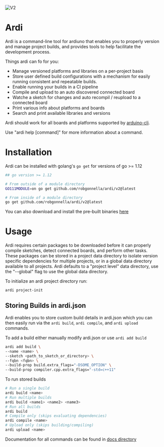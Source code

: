 ![V2](https://github.com/robgonnella/ardi/workflows/V2/badge.svg)

# Ardi

Ardi is a command-line tool for ardiuno that enables you to properly version and
manage project builds, and provides tools to help facilitate the development
process.

Things ardi can fo for you:

- Manage versioned platforms and libraries on a per-project basis
- Store user defined build configurations with a mechanism for easily running
  consistent and repeatable builds.
- Enable running your builds in a CI pipeline
- Compile and upload to an auto discovered connected board
- Watche a sketch for changes and auto recompil / reupload to a connected board
- Print various info about platforms and boards
- Search and print available libraries and versions

Ardi should work for all boards and platforms supported by [arduino-cli].

Use "ardi help [command]" for more information about a command.

# Installation

Ardi can be installed with golang's `go get` for versions of go >= 1.12

```bash
## go version >= 1.12

# From outside of a module directory
GO111MODULE=on go get github.com/robgonnella/ardi/v2@latest

# From inside of a module directory
go get github.com/robgonnella/ardi/v2@latest
```

You can also download and install the pre-built binaries
[here](https://github.com/robgonnella/ardi/releases)

# Usage

Ardi requires certain packages to be downloaded before it can properly compile
sketches, detect connected boards, and perform other tasks. These packages can
be stored in a project data directory to isolate version specific dependencies
for multiple projects, or in a global data directory available to all projects.
Ardi defaults to a "project level" data directory, use the "--global" flag
to use the global data directory.

To initialize an ardi project directory run:

```bash
ardi project-init
```

## Storing Builds in ardi.json

Ardi enables you to store custom build details in ardi.json which you can
then easily run via the `ardi build`, `ardi compile`, and `ardi upload`
commands.

To add a build either manually modify ardi.json or use `ardi add build`

```bash
ardi add build \
--name <name> \
--sketch <path_to_sketch_or_directory> \
--fqbn <fqbn> \
--build-prop build.extra_flags="-DSOME_OPTION" \
--build-prop compiler.cpp.extra_flags="-std=c++11"
```

To run stored builds

```bash
# Run a single build
ardi build <name>
# Run multiple builds
ardi build <name1> <name2> <name3>
# Run all builds
ardi build
# Compile only (skips evaluating dependencies)
ardi compile <name>
# Upload only (skips building/compiling)
ardi upload <name>
```

Documentation for all commands can be found in [docs directory][docs]

[arduino-cli]: https://github.com/arduino/arduino-cli
[docs]: ./docs/ardi.md
